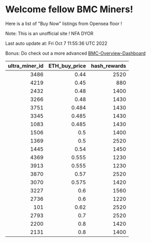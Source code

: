 # Welcome fellow BMC Miners!
Here is a list of "Buy Now" listings from Opensea floor !

Note: This is an unofficial site ! NFA DYOR

Last auto update at: Fri Oct  7 11:55:36 UTC 2022

Bonus: Do check out a more advanced [BMC-Overview-Dashboard](https://dune.com/defifunk/BMC-Overview-Dashboard)


|   ultra_miner_id |   ETH_buy_price |   hash_rewards |
|-----------------:|----------------:|---------------:|
|             3486 |           0.44  |           2520 |
|             4219 |           0.45  |            880 |
|             2432 |           0.48  |           1400 |
|             3266 |           0.48  |           1430 |
|             3751 |           0.484 |           1430 |
|             3345 |           0.485 |           1430 |
|             1083 |           0.485 |           1430 |
|             1506 |           0.5   |           1400 |
|             1369 |           0.5   |           2520 |
|             1445 |           0.54  |           1450 |
|             4369 |           0.555 |           1230 |
|             3913 |           0.555 |           1230 |
|             3870 |           0.57  |           2520 |
|             3070 |           0.575 |           1420 |
|             3227 |           0.6   |           1560 |
|             2736 |           0.6   |           1220 |
|              101 |           0.62  |           2520 |
|             2793 |           0.7   |           2520 |
|             2200 |           0.8   |           1420 |
|             2131 |           0.8   |           1400 |